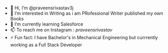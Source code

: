 - 👋 Hi, I’m @praveensrivastav3j
- 👀 I’m interested in Writing as i am PRofessional Writer published my own Books
- 🌱 I’m currently learning Salesforce
- 📫 To reach me on Instagram : _praveensrivastav_ 
- ⚡ Fun fact: I have Bachelor's in Mechanical Engineering but currrently working as a Full Stack Developer

<!---
praveensrivastav3j/praveensrivastav3j is a ✨ special ✨ repository because its `README.md` (this file) appears on your GitHub profile.
You can click the Preview link to take a look at your changes.
--->
